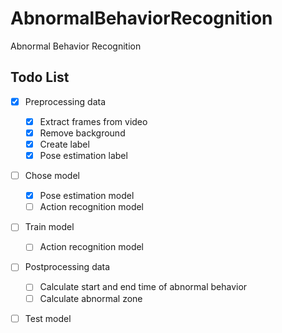 # AbnormalBehaviorRecognition
Abnormal Behavior Recognition

## Todo List

- [x] Preprocessing data
    - [x] Extract frames from video
    - [x] Remove background
    - [x] Create label
    - [x] Pose estimation label

- [ ] Chose model
    - [x] Pose estimation model
    - [ ] Action recognition model

- [ ] Train model
    - [ ] Action recognition model

- [ ] Postprocessing data
    - [ ] Calculate start and end time of abnormal behavior
    - [ ] Calculate abnormal zone

- [ ] Test model

